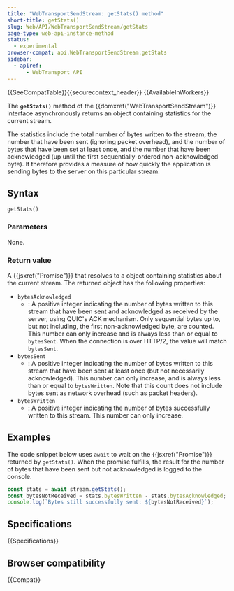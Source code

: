 ```yaml
---
title: "WebTransportSendStream: getStats() method"
short-title: getStats()
slug: Web/API/WebTransportSendStream/getStats
page-type: web-api-instance-method
status:
  - experimental
browser-compat: api.WebTransportSendStream.getStats
sidebar:
  - apiref:
      - WebTransport API
---
```


{{SeeCompatTable}}{{securecontext_header}} {{AvailableInWorkers}}

The **`getStats()`** method of the {{domxref("WebTransportSendStream")}} interface asynchronously returns an object containing statistics for the current stream.

The statistics include the total number of bytes written to the stream, the number that have been sent (ignoring packet overhead), and the number of bytes that have been set at least once, and the number that have been acknowledged (up until the first sequentially-ordered non-acknowledged byte).
It therefore provides a measure of how quickly the application is sending bytes to the server on this particular stream.

## Syntax

```js-nolint
getStats()
```

### Parameters

None.

### Return value

A {{jsxref("Promise")}} that resolves to a object containing statistics about the current stream.
The returned object has the following properties:

- `bytesAcknowledged`
  - : A positive integer indicating the number of bytes written to this stream that have been sent and acknowledged as received by the server, using QUIC's ACK mechanism.
    Only sequential bytes up to, but not including, the first non-acknowledged byte, are counted.
    This number can only increase and is always less than or equal to `bytesSent`.
    When the connection is over HTTP/2, the value will match `bytesSent`.
- `bytesSent`
  - : A positive integer indicating the number of bytes written to this stream that have been sent at least once (but not necessarily acknowledged).
    This number can only increase, and is always less than or equal to `bytesWritten`.
    Note that this count does not include bytes sent as network overhead (such as packet headers).
- `bytesWritten`
  - : A positive integer indicating the number of bytes successfully written to this stream.
    This number can only increase.

## Examples

The code snippet below uses `await` to wait on the {{jsxref("Promise")}} returned by `getStats()`.
When the promise fulfills, the result for the number of bytes that have been sent but not acknowledged is logged to the console.

```js
const stats = await stream.getStats();
const bytesNotReceived = stats.bytesWritten - stats.bytesAcknowledged;
console.log(`Bytes still successfully sent: ${bytesNotReceived}`);
```

## Specifications

{{Specifications}}

## Browser compatibility

{{Compat}}

